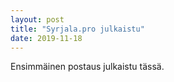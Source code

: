 ```yaml
---
layout: post
title: "Syrjala.pro julkaistu"
date: 2019-11-18
---
```

Ensimmäinen postaus julkaistu tässä. 
